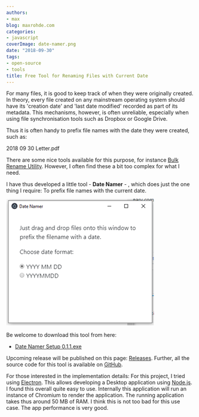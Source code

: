 ```yaml
---
authors:
- max
blog: maxrohde.com
categories:
- javascript
coverImage: date-namer.png
date: "2018-09-30"
tags:
- open-source
- tools
title: Free Tool for Renaming Files with Current Date
---
```


For many files, it is good to keep track of when they were originally created. In theory, every file created on any mainstream operating system should have its 'creation date' and 'last date modified' recorded as part of its metadata. This mechanisms, however, is often unreliable, especially when using file synchronisation tools such as Dropbox or Google Drive.

Thus it is often handy to prefix file names with the date they were created, such as:

2018 09 30 Letter.pdf

There are some nice tools available for this purpose, for instance [Bulk Rename Utility](https://www.bulkrenameutility.co.uk/Download.php). However, I often find these a bit too complex for what I need.

I have thus developed a little tool - **Date Namer** - , which does just the one thing I require: To prefix file names with the current date.

![date-namer.PNG](images/date-namer.png)

Be welcome to download this tool from here:

- [Date Namer Setup 0.1.1.exe](https://github.com/mxro/date-renamer/releases/download/0.1.1/Date.Namer.Setup.0.1.1.exe)

Upcoming release will be published on this page: [Releases](https://github.com/mxro/date-renamer/releases/). Further, all the source code for this tool is available on [GitHub](https://github.com/mxro/date-renamer).

For those interested in the implementation details: For this project, I tried using [Electron](https://electronjs.org/). This allows developing a Desktop application using [Node.js](https://nodejs.org/en/). I found this overall quite easy to use. Internally this application will run an instance of Chromium to render the application. The running application takes thus around 50 MB of RAM. I think this is not too bad for this use case. The app performance is very good.